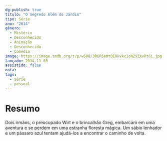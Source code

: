 ```yaml
---
dg-publish: true
titulo: "O Segredo Além do Jardim"
tipo: Série
ano: "2014"
gênero:
  - Mistério
  - Desconhecido
  - Animação
  - Desconhecido
  - Comédia
image: https://image.tmdb.org/t/p/w500/3R6R5eMtOEOkvkc1oNZ9ZXvRtGi.jpg
lançado: 2014-11-03
assistido: false
nota:
tags:
  - série
  - pessoal
---
```

# Resumo
Dois irmãos, o preocupado Wirt e o brincalhão Greg, embarcam em uma aventura e se perdem em uma estranha floresta mágica. Um sábio lenhador e um pássaro azul tentam ajudá-los a encontrar o caminho de volta.

